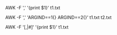 AWK -F ',' '{print $1}' t1.txt

AWK -F ',' 'ARGIND==1{} ARGIND==2{}' t1.txt t2.txt

AWK -F '[,|#]' '{print $1}' t1.txt
